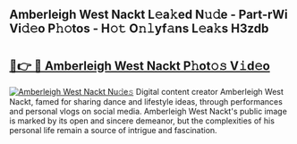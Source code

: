 ## Amberleigh West Nackt L𝚎a𝚔ed N𝚞𝚍e - Part-rWi Vi𝚍𝚎o P𝚑𝚘tos - H𝚘𝚝 O𝚗𝚕yf𝚊ns L𝚎a𝚔s H3zdb

# <h2><a href="http://kf8eje.oniu.top/?m=Amberleigh+West+Nackt">🔗👉 🔴 Amberleigh West Nackt P𝚑ot𝚘𝚜 V𝚒d𝚎o</a></h2>

[![Amberleigh West Nackt Nu𝚍e𝚜](https://i.imgur.com/0qMVB7G.gif)](http://kf8eje.oniu.top/?m=Amberleigh+West+Nackt)
Digital content creator Amberleigh West Nackt, famed for sharing dance and lifestyle ideas, through performances and personal vlogs on social media. Amberleigh West Nackt's public image is marked by its open and sincere demeanor, but the complexities of his personal life remain a source of intrigue and fascination.  
